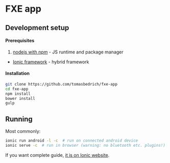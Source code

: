 # FXE app

## Development setup

#### Prerequisites

1. [nodejs with npm](https://nodejs.org/en/download/) - JS runtime and package manager
- [Ionic framework](http://ionicframework.com/getting-started/) - hybrid framework

#### Installation

```bash
git clone https://github.com/tomasbedrich/fxe-app
cd fxe-app
npm install
bower install
gulp
```

## Running

Most commonly:

```bash
ionic run android -l -c  # run on connected android device
ionic serve -c  # run in browser (warning: no bluetooth etc. plugins!)
```

If you want complete guide, [it is on Ionic website](http://ionicframework.com/docs/guide/testing.html).
